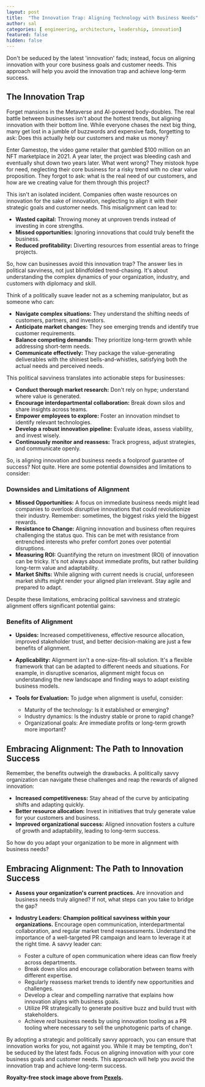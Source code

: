 ```yaml
---
layout: post
title:  "The Innovation Trap: Aligning Technology with Business Needs"
author: sal
categories: [ engineering, architecture, leadership, innovation]
featured: false
hidden: false
---
```


Don't be seduced by the latest 'innovation' fads; instead, focus on aligning innovation with your core business goals and customer needs. This approach will help you avoid the innovation trap and achieve long-term success.

## The Innovation Trap

Forget mansions in the Metaverse and AI-powered body-doubles. The real battle between businesses isn't about the hottest trends, but aligning innovation with their bottom line. While everyone chases the next big thing, many get lost in a jumble of buzzwords and expensive fads, forgetting to ask: Does this actually help our customers and make us money?

Enter Gamestop, the video game retailer that gambled $100 million on an NFT marketplace in 2021. A year later, the project was bleeding cash and eventually shut down two years later. What went wrong? They mistook hype for need, neglecting their core business for a risky trend with no clear value proposition. They forgot to ask: what is the real need of our customers, and how are we creating value for them through this project?

This isn't an isolated incident. Companies often waste resources on innovation for the sake of innovation, neglecting to align it with their strategic goals and customer needs. This misalignment can lead to:

* **Wasted capital:** Throwing money at unproven trends instead of investing in core strengths.
* **Missed opportunities:** Ignoring innovations that could truly benefit the business.
* **Reduced profitability:** Diverting resources from essential areas to fringe projects.

So, how can businesses avoid this innovation trap? The answer lies in political savviness, not just blindfolded trend-chasing. It's about understanding the complex dynamics of your organization, industry, and customers with diplomacy and skill.

Think of a politically suave leader not as a scheming manipulator, but as someone who can:

* **Navigate complex situations:** They understand the shifting needs of customers, partners, and investors.
* **Anticipate market changes:** They see emerging trends and identify true customer requirements.
* **Balance competing demands:** They prioritize long-term growth while addressing short-term needs.
* **Communicate effectively:** They package the value-generating deliverables with the shiniest bells-and-whistles, satisfying both the actual needs and perceived needs.

This political savviness translates into actionable steps for businesses:

* **Conduct thorough market research:** Don't rely on hype; understand where value is generated.
* **Encourage interdepartmental collaboration:** Break down silos and share insights across teams.
* **Empower employees to explore:** Foster an innovation mindset to identify relevant technologies.
* **Develop a robust innovation pipeline:** Evaluate ideas, assess viability, and invest wisely.
* **Continuously monitor and reassess:** Track progress, adjust strategies, and communicate openly.

So, is aligning innovation and business needs a foolproof guarantee of success? Not quite. Here are some potential downsides and limitations to consider:

### Downsides and Limitations of Alignment

* **Missed Opportunities:** A focus on immediate business needs might lead companies to overlook disruptive innovations that could revolutionize their industry. Remember: sometimes, the biggest risks yield the biggest rewards.
* **Resistance to Change:** Aligning innovation and business often requires challenging the status quo. This can be met with resistance from entrenched interests who prefer comfort zones over potential disruptions.
* **Measuring ROI:** Quantifying the return on investment (ROI) of innovation can be tricky. It's not always about immediate profits, but rather building long-term value and adaptability.
* **Market Shifts:** While aligning with current needs is crucial, unforeseen market shifts might render your aligned plan irrelevant. Stay agile and prepared to adapt.

Despite these limitations, embracing political savviness and strategic alignment offers significant potential gains:

### Benefits of Alignment

* **Upsides:** Increased competitiveness, effective resource allocation, improved stakeholder trust, and better decision-making are just a few benefits of alignment.
* **Applicability:** Alignment isn't a one-size-fits-all solution. It's a flexible framework that can be adapted to different needs and situations. For example, in disruptive scenarios, alignment might focus on understanding the new landscape and finding ways to adapt existing business models.
* **Tools for Evaluation:** To judge when alignment is useful, consider:

    * Maturity of the technology: Is it established or emerging?
    * Industry dynamics: Is the industry stable or prone to rapid change?
    * Organizational goals: Are immediate profits or long-term growth more important?

## Embracing Alignment: The Path to Innovation Success

Remember, the benefits outweigh the drawbacks. A politically savvy organization can navigate these challenges and reap the rewards of aligned innovation:

* **Increased competitiveness:** Stay ahead of the curve by anticipating shifts and adapting quickly.
* **Better resource allocation:** Invest in initiatives that truly generate value for your customers and business.
* **Improved organizational success:** Aligned innovation fosters a culture of growth and adaptability, leading to long-term success.

So how do you adapt your organization to be more in alignment with business needs?

## Embracing Alignment: The Path to Innovation Success

* **Assess your organization's current practices.** Are innovation and business needs truly aligned? If not, what steps can you take to bridge the gap?

* **Industry Leaders: Champion political savviness within your organizations.** Encourage open communication, interdepartmental collaboration, and regular market trend reassessments. Understand the importance of a well-targeted PR campaign and learn to leverage it at the right time.  A savvy leader can:
    * Foster a culture of open communication where ideas can flow freely across departments.
    * Break down silos and encourage collaboration between teams with different expertise.
    * Regularly reassess market trends to identify new opportunities and challenges.
    * Develop a clear and compelling narrative that explains how innovation aligns with business goals.
    * Utilize PR strategically to generate positive buzz and build trust with stakeholders.
    * Achieve *real* business needs by using innovation tooling as a PR tooling where necessary to sell the unphotogenic parts of change.

By adopting a strategic and politically savvy approach, you can ensure that innovation works for you, not against you. While it may be tempting, don't be seduced by the latest fads. Focus on aligning innovation with your core business goals and customer needs. This approach will help you avoid the innovation trap and achieve long-term success.


__Royalty-free stock image above from [Pexels](https://www.pexels.com/).__